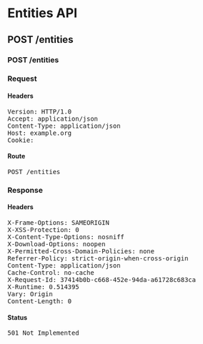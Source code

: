 # Entities API



## POST /entities

### POST /entities
### Request

#### Headers

<pre>Version: HTTP/1.0
Accept: application/json
Content-Type: application/json
Host: example.org
Cookie: </pre>

#### Route

<pre>POST /entities</pre>

### Response

#### Headers

<pre>X-Frame-Options: SAMEORIGIN
X-XSS-Protection: 0
X-Content-Type-Options: nosniff
X-Download-Options: noopen
X-Permitted-Cross-Domain-Policies: none
Referrer-Policy: strict-origin-when-cross-origin
Content-Type: application/json
Cache-Control: no-cache
X-Request-Id: 37414b0b-c668-452e-94da-a61728c683ca
X-Runtime: 0.514395
Vary: Origin
Content-Length: 0</pre>

#### Status

<pre>501 Not Implemented</pre>

